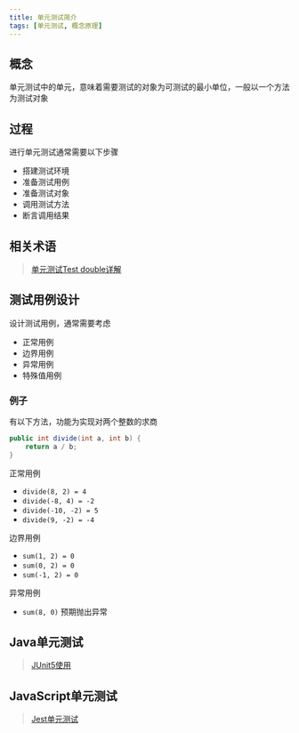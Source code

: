 ```yaml
---
title: 单元测试简介
tags: [单元测试, 概念原理]
---
```


## 概念

单元测试中的单元，意味着需要测试的对象为可测试的最小单位，一般以一个方法为测试对象

## 过程

进行单元测试通常需要以下步骤
* 搭建测试环境
* 准备测试用例
* 准备测试对象
* 调用测试方法
* 断言调用结果

## 相关术语

> [单元测试Test double详解](https://blog.oliverclio.com/2023/04/12/%E5%8D%95%E5%85%83%E6%B5%8B%E8%AF%95Test-double%E8%AF%A6%E8%A7%A3.html)

## 测试用例设计

设计测试用例，通常需要考虑
* 正常用例
* 边界用例
* 异常用例
* 特殊值用例

### 例子

有以下方法，功能为实现对两个整数的求商

```java
public int divide(int a, int b) {
    return a / b;
}
```

正常用例
* `divide(8, 2) = 4`
* `divide(-8, 4) = -2`
* `divide(-10, -2) = 5`
* `divide(9, -2) = -4` 

边界用例
* `sum(1, 2) = 0`
* `sum(0, 2) = 0`
* `sum(-1, 2) = 0`

异常用例
* `sum(8, 0)`  预期抛出异常


## Java单元测试

> [JUnit5使用](https://blog.oliverclio.com/2019/12/13/JUnit5%E4%BD%BF%E7%94%A8.html)

## JavaScript单元测试

> [Jest单元测试](https://blog.oliverclio.com/2022/10/23/Jest%E5%8D%95%E5%85%83%E6%B5%8B%E8%AF%95.html)
